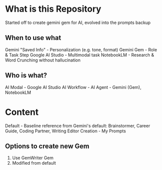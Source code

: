 # What is this Repository
Started off to create gemini gem for AI, evolved into the prompts backup

## When to use what
Gemini "Saved Info" - Personalization (e.g. tone, format)
Gemini Gem - Role & Task Step
Google AI Studio - Multimodal task
NotebookLM - Research & Word Crunching without hallucination 

## Who is what?
AI Modal - Google AI Studio
AI Workflow - 
AI Agent - Gemini (Gem), NotebookLM

# Content
Default - Baseline reference from Gemini's default: Brainstormer, Career Guide, Coding Partner, Writing Editor
Creation - My Prompts

## Options to create new Gem
1.  Use GemWriter Gem
2.  Modified from default
